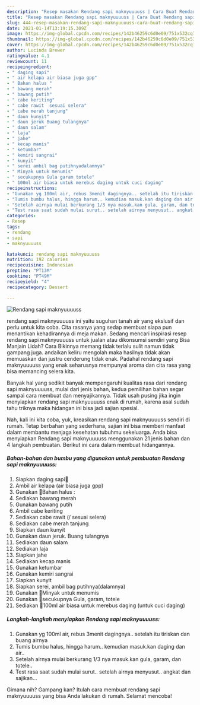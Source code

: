 ```yaml
---
description: "Resep masakan Rendang sapi maknyuuuuss | Cara Buat Rendang sapi maknyuuuuss Yang Lezat Sekali"
title: "Resep masakan Rendang sapi maknyuuuuss | Cara Buat Rendang sapi maknyuuuuss Yang Lezat Sekali"
slug: 444-resep-masakan-rendang-sapi-maknyuuuuss-cara-buat-rendang-sapi-maknyuuuuss-yang-lezat-sekali
date: 2021-01-14T13:19:15.309Z
image: https://img-global.cpcdn.com/recipes/142b46259c6d0e09/751x532cq70/rendang-sapi-maknyuuuuss-foto-resep-utama.jpg
thumbnail: https://img-global.cpcdn.com/recipes/142b46259c6d0e09/751x532cq70/rendang-sapi-maknyuuuuss-foto-resep-utama.jpg
cover: https://img-global.cpcdn.com/recipes/142b46259c6d0e09/751x532cq70/rendang-sapi-maknyuuuuss-foto-resep-utama.jpg
author: Lucinda Brewer
ratingvalue: 4.1
reviewcount: 11
recipeingredient:
- " daging sapi"
- " air kelapa air biasa juga gpp"
- " Bahan halus "
- " bawang merah"
- " bawang putih"
- " cabe keriting"
- " cabe rawit  sesuai selera"
- " cabe merah tanjung"
- " daun kunyit"
- " daun jeruk Buang tulangnya"
- " daun salam"
- " laja"
- " jahe"
- " kecap manis"
- " ketumbar"
- " kemiri sangrai"
- " kunyit"
- " serei ambil bag putihnyadalamnya"
- " Minyak untuk menumis"
- " secukupnya Gula garam totele"
- " 100ml air biasa untuk merebus daging untuk cuci daging"
recipeinstructions:
- "Gunakan yg 100ml air, rebus 3menit dagingnya.. setelah itu tiriskan dan buang airnya"
- "Tumis bumbu halus, hingga harum.. kemudian masuk.kan daging dan air.."
- "Setelah airnya mulai berkurang 1/3 nya masuk.kan gula, garam, dan totele.."
- "Test rasa saat sudah mulai surut.. setelah airnya menyusut.. angkat dan sajikan..."
categories:
- Resep
tags:
- rendang
- sapi
- maknyuuuuss

katakunci: rendang sapi maknyuuuuss 
nutrition: 192 calories
recipecuisine: Indonesian
preptime: "PT13M"
cooktime: "PT49M"
recipeyield: "4"
recipecategory: Dessert

---
```



![Rendang sapi maknyuuuuss](https://img-global.cpcdn.com/recipes/142b46259c6d0e09/751x532cq70/rendang-sapi-maknyuuuuss-foto-resep-utama.jpg)


rendang sapi maknyuuuuss ini yaitu suguhan tanah air yang ekslusif dan perlu untuk kita coba. Cita rasanya yang sedap membuat siapa pun menantikan kehadirannya di meja makan.
Sedang mencari inspirasi resep rendang sapi maknyuuuuss untuk jualan atau dikonsumsi sendiri yang Bisa Manjain Lidah? Cara Bikinnya memang tidak terlalu sulit namun tidak gampang juga. andaikan keliru mengolah maka hasilnya tidak akan memuaskan dan justru cenderung tidak enak. Padahal rendang sapi maknyuuuuss yang enak seharusnya mempunyai aroma dan cita rasa yang bisa memancing selera kita.



Banyak hal yang sedikit banyak mempengaruhi kualitas rasa dari rendang sapi maknyuuuuss, mulai dari jenis bahan, kedua pemilihan bahan segar sampai cara membuat dan menyajikannya. Tidak usah pusing jika ingin menyiapkan rendang sapi maknyuuuuss enak di rumah, karena asal sudah tahu triknya maka hidangan ini bisa jadi sajian spesial.


Nah, kali ini kita coba, yuk, kreasikan rendang sapi maknyuuuuss sendiri di rumah. Tetap berbahan yang sederhana, sajian ini bisa memberi manfaat dalam membantu menjaga kesehatan tubuhmu sekeluarga. Anda bisa menyiapkan Rendang sapi maknyuuuuss menggunakan 21 jenis bahan dan 4 langkah pembuatan. Berikut ini cara dalam membuat hidangannya.

<!--inarticleads1-->

##### Bahan-bahan dan bumbu yang digunakan untuk pembuatan Rendang sapi maknyuuuuss:

1. Siapkan  daging sapi🐄
1. Ambil  air kelapa (air biasa juga gpp)
1. Gunakan  🐾Bahan halus :
1. Sediakan  bawang merah
1. Gunakan  bawang putih
1. Ambil  cabe keriting
1. Sediakan  cabe rawit (/ sesuai selera)
1. Sediakan  cabe merah tanjung
1. Siapkan  daun kunyit
1. Gunakan  daun jeruk. Buang tulangnya
1. Sediakan  daun salam
1. Sediakan  laja
1. Siapkan  jahe
1. Sediakan  kecap manis
1. Gunakan  ketumbar
1. Gunakan  kemiri sangrai
1. Siapkan  kunyit
1. Siapkan  serei, ambil bag putihnya(dalamnya)
1. Gunakan  🐾Minyak untuk menumis
1. Gunakan  🐾secukupnya Gula, garam, totele
1. Sediakan  🐾100ml air biasa untuk merebus daging (untuk cuci daging)




<!--inarticleads2-->

##### Langkah-langkah menyiapkan Rendang sapi maknyuuuuss:

1. Gunakan yg 100ml air, rebus 3menit dagingnya.. setelah itu tiriskan dan buang airnya
1. Tumis bumbu halus, hingga harum.. kemudian masuk.kan daging dan air..
1. Setelah airnya mulai berkurang 1/3 nya masuk.kan gula, garam, dan totele..
1. Test rasa saat sudah mulai surut.. setelah airnya menyusut.. angkat dan sajikan...




Gimana nih? Gampang kan? Itulah cara membuat rendang sapi maknyuuuuss yang bisa Anda lakukan di rumah. Selamat mencoba!
